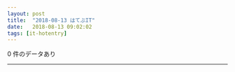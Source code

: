```yaml
---
layout: post
title:  "2018-08-13 はてぶIT"
date:   2018-08-13 09:02:02
tags: [it-hotentry]
---
```

0 件のデータあり

<hr>
